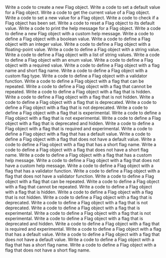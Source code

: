 Write a code to create a new Flag object.
Write a code to set a default value for a Flag object.
Write a code to get the current value of a Flag object.
Write a code to set a new value for a Flag object.
Write a code to check if a Flag object has been set.
Write a code to reset a Flag object to its default value.
Write a code to print the help message for a Flag object.
Write a code to define a new Flag object with a custom help message.
Write a code to define a Flag object with a boolean value.
Write a code to define a Flag object with an integer value.
Write a code to define a Flag object with a floating-point value.
Write a code to define a Flag object with a string value.
Write a code to define a Flag object with a list of string values.
Write a code to define a Flag object with an enum value.
Write a code to define a Flag object with a required value.
Write a code to define a Flag object with a flag name and short flag name.
Write a code to define a Flag object with a custom flag type.
Write a code to define a Flag object with a validator function.
Write a code to define a Flag object with a flag that can be repeated.
Write a code to define a Flag object with a flag that cannot be repeated.
Write a code to define a Flag object with a flag that is hidden.
Write a code to define a Flag object with a flag that is not hidden.
Write a code to define a Flag object with a flag that is deprecated.
Write a code to define a Flag object with a flag that is not deprecated.
Write a code to define a Flag object with a flag that is experimental.
Write a code to define a Flag object with a flag that is not experimental.
Write a code to define a Flag object with a flag that is deprecated and hidden.
Write a code to define a Flag object with a flag that is required and experimental.
Write a code to define a Flag object with a flag that has a default value.
Write a code to define a Flag object with a flag that does not have a default value.
Write a code to define a Flag object with a flag that has a short flag name.
Write a code to define a Flag object with a flag that does not have a short flag name.
Write a code to define a Flag object with a flag that has a custom help message.
Write a code to define a Flag object with a flag that does not have a custom help message.
Write a code to define a Flag object with a flag that has a validator function.
Write a code to define a Flag object with a flag that does not have a validator function.
Write a code to define a Flag object with a flag that can be repeated.
Write a code to define a Flag object with a flag that cannot be repeated.
Write a code to define a Flag object with a flag that is hidden.
Write a code to define a Flag object with a flag that is not hidden.
Write a code to define a Flag object with a flag that is deprecated.
Write a code to define a Flag object with a flag that is not deprecated.
Write a code to define a Flag object with a flag that is experimental.
Write a code to define a Flag object with a flag that is not experimental.
Write a code to define a Flag object with a flag that is deprecated and hidden.
Write a code to define a Flag object with a flag that is required and experimental.
Write a code to define a Flag object with a flag that has a default value.
Write a code to define a Flag object with a flag that does not have a default value.
Write a code to define a Flag object with a flag that has a short flag name.
Write a code to define a Flag object with a flag that does not have a short flag name.